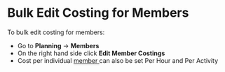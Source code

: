 # Bulk Edit Costing for Members

To bulk edit costing for members:

* Go to **Planning** -> **Members**
* On the right hand side click **Edit Member Costings**
* Cost per individual [member ](../../personnel-and-training/members/)can also be set Per Hour and Per Activity

